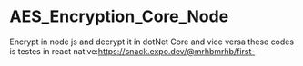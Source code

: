 # AES_Encryption_Core_Node
Encrypt in node js and decrypt it in dotNet Core and vice versa
these codes is testes in react native:<link>https://snack.expo.dev/@mrhbmrhb/first-</link>